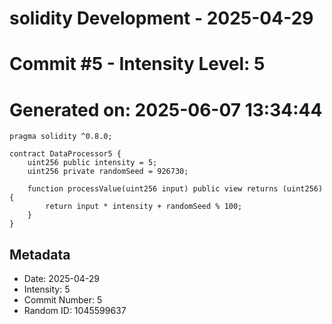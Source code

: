 ﻿# solidity Development - 2025-04-29
# Commit #5 - Intensity Level: 5
# Generated on: 2025-06-07 13:34:44
```solidity
pragma solidity ^0.8.0;

contract DataProcessor5 {
    uint256 public intensity = 5;
    uint256 private randomSeed = 926730;

    function processValue(uint256 input) public view returns (uint256) {
        return input * intensity + randomSeed % 100;
    }
}
```
## Metadata
- Date: 2025-04-29
- Intensity: 5
- Commit Number: 5
- Random ID: 1045599637
